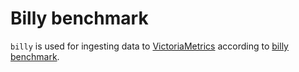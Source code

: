 # Billy benchmark

`billy` is used for ingesting data to [VictoriaMetrics](https://github.com/VictoriaMetrics/VictoriaMetrics)
according to [billy benchmark](https://www.scylladb.com/2019/12/12/how-scylla-scaled-to-one-billion-rows-a-second/).
